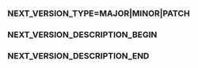### NEXT_VERSION_TYPE=MAJOR|MINOR|PATCH
### NEXT_VERSION_DESCRIPTION_BEGIN
### NEXT_VERSION_DESCRIPTION_END
